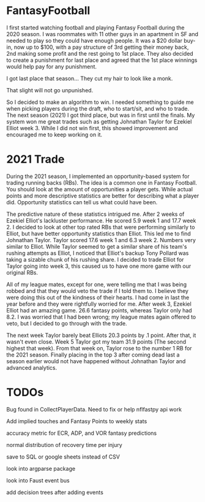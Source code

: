 # FantasyFootball
I first started watching football and playing Fantasy Football during the 2020 season. I was roommates with 11 other guys in an apartment in SF and needed to play so they could have enough people. It was a $20 dollar buy-in, now up to $100, with a pay structure of 3rd getting their money back, 2nd making some profit and the rest going to 1st place. They also decided to create a punishment for last place and agreed that the 1st place winnings would help pay for any punishment.

I got last place that season...
They cut my hair to look like a monk.

That slight will not go unpunished.

So I decided to make an algorithm to win. I needed something to guide me when picking players during the draft, who to start/sit, and who to trade. The next season (2021) I got third place, but was in first until the finals. My system won me great trades such as getting Johnathan Taylor for Ezekiel Elliot week 3. While I did not win first, this showed improvement and encouraged me to keep working on it.

# 2021 Trade
During the 2021 season, I implemented an opportunity-based system for trading running backs (RBs). The idea is a common one in Fantasy Football. You should look at the amount of opportunities a player gets. While actual points and more descriptive statistics are better for describing what a player did. Opportunity statistics can tell us what could have been.

The predictive nature of these statistics intrigued me. After 2 weeks of Ezekiel Elliot's lackluster performance. He scored 5.9 week 1 and 17.7 week 2. I decided to look at other top rated RBs that were performing similarly to Elliot, but have better opportunity statistics than Elliot. This led me to find Johnathan Taylor. Taylor scored 17.6 week 1 and 6.3 week 2. Numbers very similar to Elliot. While Taylor seemed to get a similar share of his team's rushing attempts as Elliot, I noticed that Elliot's backup Tony Pollard was taking a sizable chunk of his rushing share. I decided to trade Elliot for Taylor going into week 3, this caused us to have one more game with our original RBs.

All of my league mates, except for one, were telling me that I was being robbed and that they would veto the trade if I told them to. I believe they were doing this out of the kindness of their hearts. I had come in last the year before and they were rightfully worried for me. After week 3, Ezekiel Elliot had an amazing game. 26.6 fantasy points, whereas Taylor only had 8.2. I was worried that I had been wrong; my league mates again offered to veto, but I decided to go through with the trade.

The next week Taylor barely beat Elliots 20.3 points by .1 point. After that, it wasn't even close. Week 5 Taylor got my team 31.9 points (The second highest that week). From that week on, Taylor rose to the number 1 RB for the 2021 season. Finally placing in the top 3 after coming dead last a season earlier would not have happened without Johnathan Taylor and advanced analytics.

# TODOs

Bug found in CollectPlayerData. Need to fix or help nflfastpy api work

Add implied touches and Fantasy Points to weekly stats

accuracy metric for ECR, ADP, and VOR fantasy predictions

normal distribution of recovery time per injury

save to SQL or google sheets instead of CSV

look into argparse package

look into Faust event bus

add decision trees after adding events